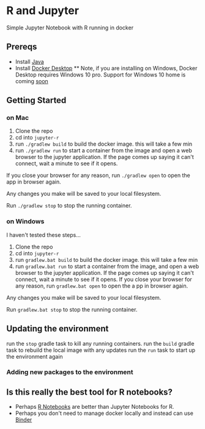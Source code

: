 # R and Jupyter
Simple Jupyter Notebook with R running in docker

## Prereqs
* Install [Java](https://java.com/en/download/manual.jsp)
* Install [Docker Desktop](https://www.docker.com/products/docker-desktop)
** Note, if you are installing on Windows, Docker Desktop requires Windows 10 pro.  Support for Windows 10 home is coming [soon](https://www.docker.com/blog/docker-desktop-for-windows-home-is-here/)

## Getting Started

### on Mac
1. Clone the repo
2. cd into `jupyter-r`
3. run `./gradlew build` to build the docker image.  this will take a few min
4. run `./gradlew run` to start a container from the image and open a web browser to the jupyter application.  If the page comes up saying it can't connect, wait a minute to see if it opens.

If you close your browser for any reason, run ```./gradlew open``` to open the app in browser again.

Any changes you make will be saved to your local filesystem.

Run `./gradlew stop` to stop the running container.

### on Windows
I haven't tested these steps...

1. Clone the repo
2. cd into `jupyter-r`
3. run `gradlew.bat build` to build the docker image.  this will take a few min
4. run `gradlew.bat run` to start a container from the image, and open a web browser to the jupyter application.   If the page comes up saying it can't connect, wait a minute to see if it opens.
If you close your browser for any reason, run ```gradlew.bat open``` to open the a
pp in browser again.

Any changes you make will be saved to your local filesystem.

Run `gradlew.bat stop` to stop the running container.

## Updating the environment
run the `stop` gradle task to kill any running containers.
run the `build` gradle task to rebuild the local image with any updates
run the `run` task to start up the environment again
### Adding new packages to the environment
<to do>

## Is this really the best tool for R notebooks?
* Perhaps [R Notebooks](https://minimaxir.com/2017/06/r-notebooks/) are better than Jupyter Notebooks for R.
* Perhaps you don't need to manage docker locally and instead can use [Binder](https://mybinder.org/)
